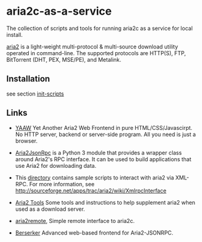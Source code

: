 aria2c-as-a-service
===================

The collection of scripts and tools for running aria2c as a service for local install.

[aria2](http://sourceforge.net/apps/trac/aria2/wiki) is a light-weight multi-protocol & multi-source download utility operated in command-line. The supported protocols are HTTP(S), FTP, BitTorrent (DHT, PEX, MSE/PE), and Metalink.

## Installation

see section [init-scripts](https://github.com/ownport/aria2c-as-a-service/tree/master/init-scripts)

## Links

- [YAAW](https://github.com/binux/yaaw) Yet Another Aria2 Web Frontend in pure HTML/CSS/Javascirpt. No HTTP server, backend or server-side program. All you need is just a browser.

- [Aria2JsonRpc](http://xyne.archlinux.ca/projects/python3-aria2jsonrpc/) is a Python 3 module that provides a wrapper class around Aria2's RPC interface. It can be used to build applications that use Aria2 for downloading data.

- This [directory](https://github.com/tatsuhiro-t/aria2/tree/master/doc/xmlrpc) contains sample scripts to interact with aria2 via XML-RPC. For more information, see http://sourceforge.net/apps/trac/aria2/wiki/XmlrpcInterface

- [Aria2 Tools](https://github.com/nmbooker/aria2-tools) Some tools and instructions to help supplement aria2 when used as a download server.

- [aria2remote](https://code.google.com/p/aria2remote/), Simple remote interface to aria2c.

- [Berserker](https://github.com/adityamukho/Berserker) Advanced web-based frontend for Aria2-JSONRPC.




